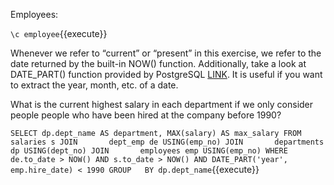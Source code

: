 Employees:

``\c employee``{{execute}}


Whenever we refer to “current” or “present” in this exercise, we refer to the date returned by the built-in NOW() function. Additionally, take a look at DATE_PART() function provided by PostgreSQL [LINK](https://www.postgresql.org/docs/9.5/functions-datetime.html). It is useful if you want to extract the year, month, etc. of a date.

What is the current highest salary in each department if we only consider people people who have been hired at the company before 1990?


``
SELECT dp.dept_name AS department, MAX(salary) AS max_salary
FROM     salaries s
JOIN       dept_emp de USING(emp_no)
JOIN       departments dp USING(dept_no)
JOIN       employees emp USING(emp_no)
WHERE  de.to_date > NOW()
                AND s.to_date > NOW()
                AND DATE_PART('year', emp.hire_date) < 1990
GROUP   BY dp.dept_name
``{{execute}}

